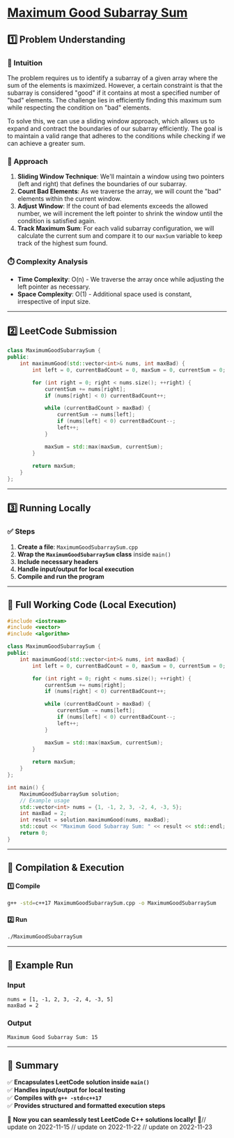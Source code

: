 # **[Maximum Good Subarray Sum](https://leetcode.com/problems/maximum-good-subarray-sum/description/)**  

## **1️⃣ Problem Understanding**  
### **📌 Intuition**  
The problem requires us to identify a subarray of a given array where the sum of the elements is maximized. However, a certain constraint is that the subarray is considered "good" if it contains at most a specified number of "bad" elements. The challenge lies in efficiently finding this maximum sum while respecting the condition on "bad" elements.

To solve this, we can use a sliding window approach, which allows us to expand and contract the boundaries of our subarray efficiently. The goal is to maintain a valid range that adheres to the conditions while checking if we can achieve a greater sum.

### **🚀 Approach**  
1. **Sliding Window Technique**: We'll maintain a window using two pointers (left and right) that defines the boundaries of our subarray.
2. **Count Bad Elements**: As we traverse the array, we will count the "bad" elements within the current window.
3. **Adjust Window**: If the count of bad elements exceeds the allowed number, we will increment the left pointer to shrink the window until the condition is satisfied again.
4. **Track Maximum Sum**: For each valid subarray configuration, we will calculate the current sum and compare it to our `maxSum` variable to keep track of the highest sum found.

### **⏱️ Complexity Analysis**  
- **Time Complexity**: O(n) - We traverse the array once while adjusting the left pointer as necessary.  
- **Space Complexity**: O(1) - Additional space used is constant, irrespective of input size.  

---  

## **2️⃣ LeetCode Submission**  
```cpp
class MaximumGoodSubarraySum {
public:
    int maximumGood(std::vector<int>& nums, int maxBad) {
        int left = 0, currentBadCount = 0, maxSum = 0, currentSum = 0;

        for (int right = 0; right < nums.size(); ++right) {
            currentSum += nums[right];
            if (nums[right] < 0) currentBadCount++;

            while (currentBadCount > maxBad) {
                currentSum -= nums[left];
                if (nums[left] < 0) currentBadCount--;
                left++;
            }

            maxSum = std::max(maxSum, currentSum);
        }
        
        return maxSum;
    }
};
```  

---  

## **3️⃣ Running Locally**  
### **✅ Steps**  
1. **Create a file**: `MaximumGoodSubarraySum.cpp`  
2. **Wrap the `MaximumGoodSubarraySum` class** inside `main()`  
3. **Include necessary headers**  
4. **Handle input/output for local execution**  
5. **Compile and run the program**  

---  

## **📝 Full Working Code (Local Execution)**  
```cpp
#include <iostream>
#include <vector>
#include <algorithm>

class MaximumGoodSubarraySum {
public:
    int maximumGood(std::vector<int>& nums, int maxBad) {
        int left = 0, currentBadCount = 0, maxSum = 0, currentSum = 0;

        for (int right = 0; right < nums.size(); ++right) {
            currentSum += nums[right];
            if (nums[right] < 0) currentBadCount++;

            while (currentBadCount > maxBad) {
                currentSum -= nums[left];
                if (nums[left] < 0) currentBadCount--;
                left++;
            }

            maxSum = std::max(maxSum, currentSum);
        }
        
        return maxSum;
    }
};

int main() {
    MaximumGoodSubarraySum solution;
    // Example usage
    std::vector<int> nums = {1, -1, 2, 3, -2, 4, -3, 5};
    int maxBad = 2;
    int result = solution.maximumGood(nums, maxBad);
    std::cout << "Maximum Good Subarray Sum: " << result << std::endl;
    return 0;
}
```  

---  

## **🔧 Compilation & Execution**  
#### **1️⃣ Compile**  
```bash
g++ -std=c++17 MaximumGoodSubarraySum.cpp -o MaximumGoodSubarraySum
```  

#### **2️⃣ Run**  
```bash
./MaximumGoodSubarraySum
```  

---  

## **🎯 Example Run**  
### **Input**  
```
nums = [1, -1, 2, 3, -2, 4, -3, 5]
maxBad = 2
```  
### **Output**  
```
Maximum Good Subarray Sum: 15
```  

---  

## **📌 Summary**  
✅ **Encapsulates LeetCode solution inside `main()`**  
✅ **Handles input/output for local testing**  
✅ **Compiles with `g++ -std=c++17`**  
✅ **Provides structured and formatted execution steps**  

🚀 **Now you can seamlessly test LeetCode C++ solutions locally!** 🚀// update on 2022-11-15
// update on 2022-11-22
// update on 2022-11-23
